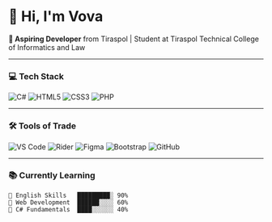 # 👋 Hi, I'm Vova 

**🚀 Aspiring Developer** from Tiraspol | Student at Tiraspol Technical College of Informatics and Law

---

### 💻 Tech Stack
![C#](https://img.shields.io/badge/-C%23-239120?logo=c-sharp)
![HTML5](https://img.shields.io/badge/-HTML5-E34F26?logo=html5)
![CSS3](https://img.shields.io/badge/-CSS3-1572B6?logo=css3)
![PHP](https://img.shields.io/badge/-PHP-777BB4?logo=php)

---

### 🛠️ Tools of Trade
![VS Code](https://img.shields.io/badge/-VS%20Code-007ACC?logo=visual-studio-code)
![Rider](https://img.shields.io/badge/-JetBrains%20Rider-000000?logo=jetbrains)
![Figma](https://img.shields.io/badge/-Figma-F24E1E?logo=figma)
![Bootstrap](https://img.shields.io/badge/-Bootstrap-7952B3?logo=bootstrap)
![GitHub](https://img.shields.io/badge/-GitHub-181717?logo=github)

---

### 📚 Currently Learning
```text
🌱 English Skills   █████████░ 90% 
🌱 Web Development  ██████░░░░ 60%
🌱 C# Fundamentals  ████░░░░░░ 40%
